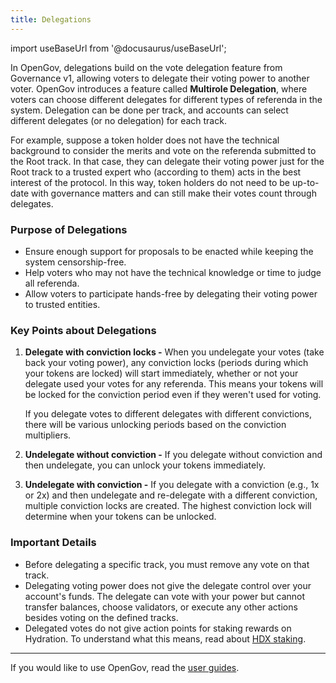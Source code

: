 ```yaml
---
title: Delegations
---
```


import useBaseUrl from '@docusaurus/useBaseUrl';

In OpenGov, delegations build on the vote delegation feature from Governance v1, allowing voters to delegate their voting power to another voter. OpenGov introduces a feature called **Multirole Delegation**, where voters can choose different delegates for different types of referenda in the system. Delegation can be done per track, and accounts can select different delegates (or no delegation) for each track.

For example, suppose a token holder does not have the technical background to consider the merits and vote on the referenda submitted to the Root track. In that case, they can delegate their voting power just for the Root track to a trusted expert who (according to them) acts in the best interest of the protocol. In this way, token holders do not need to be up-to-date with governance matters and can still make their votes count through delegates.

### **Purpose of Delegations**

- Ensure enough support for proposals to be enacted while keeping the system censorship-free.
- Help voters who may not have the technical knowledge or time to judge all referenda.
- Allow voters to participate hands-free by delegating their voting power to trusted entities.

### **Key Points about Delegations**

1. **Delegate with conviction locks -** When you undelegate your votes (take back your voting power), any conviction locks (periods during which your tokens are locked) will start immediately, whether or not your delegate used your votes for any referenda. This means your tokens will be locked for the conviction period even if they weren't used for voting.
    
    If you delegate votes to different delegates with different convictions, there will be various unlocking periods based on the conviction multipliers.
    
2. **Undelegate without conviction -** If you delegate without conviction and then undelegate, you can unlock your tokens immediately.
3. **Undelegate with conviction -** If you delegate with a conviction (e.g., 1x or 2x) and then undelegate and re-delegate with a different conviction, multiple conviction locks are created. The highest conviction lock will determine when your tokens can be unlocked.

### **Important Details**

- Before delegating a specific track, you must remove any vote on that track.
- Delegating voting power does not give the delegate control over your account's funds. The delegate can vote with your power but cannot transfer balances, choose validators, or execute any other actions besides voting on the defined tracks.
- Delegated votes do not give action points for staking rewards on Hydration. To understand what this means, read about [HDX staking](https://docs.hydration.net/staking).

---

If you would like to use OpenGov, read the [user guides](/guides/governance).